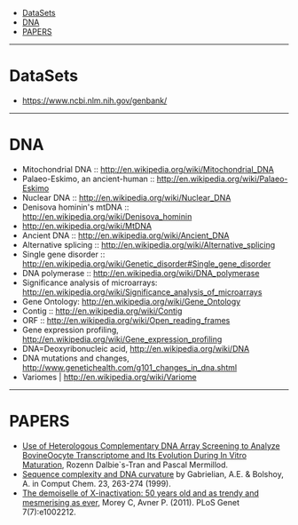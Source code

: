 * [DataSets](#datasets)
* [DNA](#dna)
* [PAPERS](#papers)

----

# DataSets 
- https://www.ncbi.nlm.nih.gov/genbank/

----

# DNA
* Mitochondrial DNA :: http://en.wikipedia.org/wiki/Mitochondrial_DNA
* Palaeo-Eskimo, an ancient-human :: http://en.wikipedia.org/wiki/Palaeo-Eskimo
* Nuclear DNA :: http://en.wikipedia.org/wiki/Nuclear_DNA
* Denisova hominin's mtDNA :: http://en.wikipedia.org/wiki/Denisova_hominin
* http://en.wikipedia.org/wiki/MtDNA 
* Ancient DNA :: http://en.wikipedia.org/wiki/Ancient_DNA
* Alternative splicing :: http://en.wikipedia.org/wiki/Alternative_splicing
* Single gene disorder :: http://en.wikipedia.org/wiki/Genetic_disorder#Single_gene_disorder
* DNA polymerase :: http://en.wikipedia.org/wiki/DNA_polymerase
* Significance analysis of microarrays: http://en.wikipedia.org/wiki/Significance_analysis_of_microarrays
* Gene Ontology: http://en.wikipedia.org/wiki/Gene_Ontology
* Contig :: http://en.wikipedia.org/wiki/Contig
* ORF :: http://en.wikipedia.org/wiki/Open_reading_frames
* Gene expression profiling, http://en.wikipedia.org/wiki/Gene_expression_profiling
* DNA=Deoxyribonucleic acid, http://en.wikipedia.org/wiki/DNA
* DNA mutations and changes, http://www.genetichealth.com/g101_changes_in_dna.shtml
* Variomes | http://en.wikipedia.org/wiki/Variome

----

# PAPERS
* [Use of Heterologous Complementary DNA Array Screening to Analyze BovineOocyte Transcriptome and Its Evolution During In Vitro Maturation](http://www.biolreprod.org/content/68/1/252.full.pdf+html), Rozenn Dalbie`s-Tran and Pascal Mermillod.
* [Sequence complexity and DNA curvature](http://research.haifa.ac.il/~genom/Alex%27s_page/article.pdf) by Gabrielian, A.E. & Bolshoy, A. in Comput Chem. 23, 263-274 (1999).
* [The demoiselle of X-inactivation: 50 years old and as trendy and mesmerising as ever](http://www.plosgenetics.org/article/info:doi/10.1371/journal.pgen.1002212), Morey C, Avner P. (2011). PLoS Genet 7(7):e1002212.




